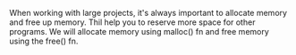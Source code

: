 When working with large projects, it's always important to allocate memory and free up memory. Thil help you to reserve more space for other programs.
We will allocate memory using malloc() fn and free memory using the free() fn.
